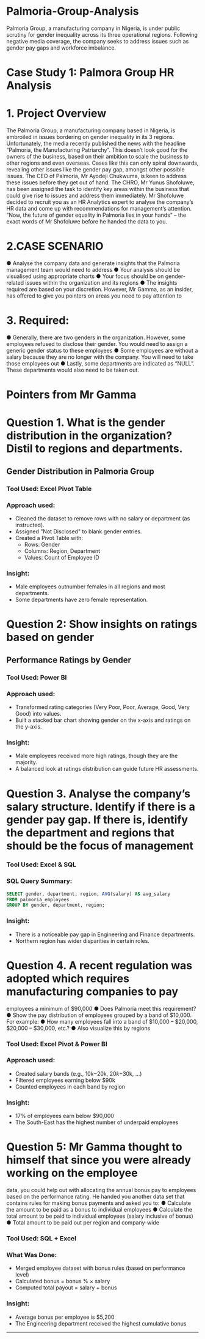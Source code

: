 # Palmoria-Group-Analysis
Palmoria Group, a manufacturing company in Nigeria, is under public scrutiny for gender inequality across its three operational regions. Following negative media coverage, the company seeks to address issues such as gender pay gaps and workforce imbalance.
# Case Study 1: Palmora Group HR Analysis
# 1. Project Overview
The Palmoria Group, a manufacturing company based in Nigeria, is embroiled in issues
bordering on gender inequality in its 3 regions. Unfortunately, the media recently
published the news with the headline “Palmoria, the Manufacturing Patriarchy”. This
doesn’t look good for the owners of the business, based on their ambition to scale the
business to other regions and even overseas. Cases like this can only spiral downwards,
revealing other issues like the gender pay gap, amongst other possible issues.
The CEO of Palmoria, Mr Ayodeji Chukwuma, is keen to address these issues before they
get out of hand. The CHRO, Mr Yunus Shofoluwe, has been assigned the task to identify
key areas within the business that could give rise to issues and address them immediately.
Mr Shofoluwe decided to recruit you as an HR Analytics expert to analyse the company’s
HR data and come up with recommendations for management’s attention. “Now, the
future of gender equality in Palmoria lies in your hands” – the exact words of Mr
Shofoluwe before he handed the data to you.
# 2.CASE SCENARIO
● Analyse the company data and generate insights that the Palmoria management
team would need to address
● Your analysis should be visualised using appropriate charts
● Your focus should be on gender-related issues within the organization and its
regions
● The insights required are based on your discretion. However, Mr Gamma, as an
insider, has offered to give you pointers on areas you need to pay attention to
# 3. Required:
● Generally, there are two genders in the organization. However, some employees
refused to disclose their gender. You would need to assign a generic gender status
to these employees
● Some employees are without a salary because they are no longer with the company.
You will need to take those employees out
● Lastly, some departments are indicated as “NULL”. These departments would also
need to be taken out.
# Pointers from Mr Gamma
# Question 1. What is the gender distribution in the organization? Distil to regions and departments.
## Gender Distribution in Palmoria Group
### Tool Used: Excel Pivot Table
### Approach used:
- Cleaned the dataset to remove rows with no salary or department (as instructed).
- Assigned "Not Disclosed" to blank gender entries.
- Created a Pivot Table with:
  - Rows: Gender
  - Columns: Region, Department
  - Values: Count of Employee ID
### Insight:
- Male employees outnumber females in all regions and most departments.
- Some departments have zero female representation.

# Question 2: Show insights on ratings based on gender
## Performance Ratings by Gender
### Tool Used: Power BI
### Approach used:
- Transformed rating categories (Very Poor, Poor, Average, Good, Very Good) into values.
- Built a stacked bar chart showing gender on the x-axis and ratings on the y-axis.
### Insight:
- Male employees received more high ratings, though they are the majority.
- A balanced look at ratings distribution can guide future HR assessments.

# Question 3. Analyse the company’s salary structure. Identify if there is a gender pay gap. If there is, identify the department and regions that should be the focus of management
### Tool Used: Excel & SQL
### SQL Query Summary:
```sql
SELECT gender, department, region, AVG(salary) AS avg_salary
FROM palmoria_employees
GROUP BY gender, department, region;
```
### Insight:
- There is a noticeable pay gap in Engineering and Finance departments.
- Northern region has wider disparities in certain roles.

# Question 4. A recent regulation was adopted which requires manufacturing companies to pay
employees a minimum of $90,000
● Does Palmoria meet this requirement?
● Show the pay distribution of employees grouped by a band of $10,000. For example:
● How many employees fall into a band of $10,000 – $20,000, $20,000 – $30,000,
etc.?
● Also visualize this by regions
### Tool Used: Excel Pivot & Power BI
### Approach used:
- Created salary bands (e.g., $10k-$20k, $20k-$30k, ...)
- Filtered employees earning below $90k
- Counted employees in each band by region
### Insight:
- 17% of employees earn below $90,000
- The South-East has the highest number of underpaid employees

# Question 5: Mr Gamma thought to himself that since you were already working on the employee
data, you could help out with allocating the annual bonus pay to employees based on the
performance rating. He handed you another data set that contains rules for making bonus
payments and asked you to:
● Calculate the amount to be paid as a bonus to individual employees
● Calculate the total amount to be paid to individual employees (salary inclusive of
bonus)
● Total amount to be paid out per region and company-wide

### Tool Used: SQL + Excel
### What Was Done:
- Merged employee dataset with bonus rules (based on performance level)
- Calculated bonus = bonus % × salary
- Computed total payout = salary + bonus
### Insight:
- Average bonus per employee is $5,200
- The Engineering department received the highest cumulative bonus
---

